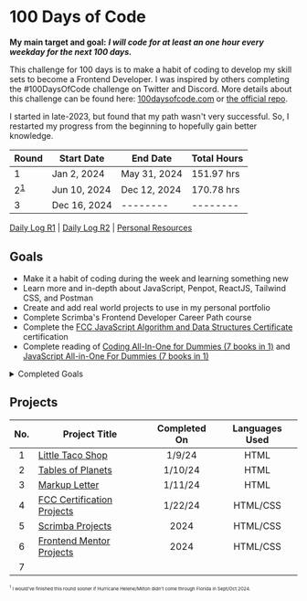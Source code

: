 # 100 Days of Code

**My main target and goal:** ***I will code for at least an one hour every weekday for the next 100 days.***

This challenge for 100 days is to make a habit of coding to develop my skill sets to become a Frontend Developer. I was inspired by others completing the #100DaysOfCode challenge on Twitter and Discord. More details about this challenge can be found here: [100daysofcode.com](http://100daysofcode.com/ "100daysofcode.com") or [the official repo](https://github.com/Kallaway/100-days-of-code "the official repo").

I started in late-2023, but found that my path wasn't very successful. So, I restarted my progress from the beginning to hopefully gain better knowledge.

|Round |  Start Date | End Date | Total Hours |
| ------------ | ------------ | ------------ | ------------ |
| 1 | Jan 2, 2024 | May 31, 2024| 151.97 hrs |
| 2<sup><a href="#foot-1">1</a></sup> | Jun 10, 2024 | Dec 12, 2024 | 170.78 hrs |
| 3 | Dec 16, 2024 | -------- | -------- |

[Daily Log R1](https://github.com/kylecreate/100DaysOfCode/blob/main/r1-log.md) | [Daily Log R2](https://github.com/kylecreate/100DaysOfCode/blob/main/r2-log.md) | [Personal Resources](https://github.com/kylecreate/100DaysOfCode/blob/main/resources.md)

## Goals
- Make it a habit of coding during the week and learning something new
- Learn more and in-depth about JavaScript, Penpot, ReactJS, Tailwind CSS, and Postman
- Create and add real world projects to use in my personal portfolio
- Complete Scrimba's Frontend Developer Career Path course
- Complete the [FCC JavaScript Algorithm and Data Structures Certificate](https://www.freecodecamp.org/learn/javascript-algorithms-and-data-structures-v8/) certification
- Complete reading of [Coding All-In-One for Dummies (7 books in 1)](https://www.dummies.com/book/technology/programming-web-design/coding/coding-all-in-one-for-dummies-281666/) and [JavaScript All-in-One For Dummies (7 books in 1)](https://www.dummies.com/book/technology/programming-web-design/javascript/javascript-all-in-one-for-dummies-298232/)

<details>
    <summary>Completed Goals</summary>
    <ul>
        <li>Revisit HTML and CSS for deeper knowledge</li>
        <li>Complete the <a href="https://www.freecodecamp.org/learn/2022/responsive-web-design/">FCC Responsive Web Design</a> certification</li>
    </ul>
</details>

## Projects
| No.  |  Project Title  |  Completed On | Languages Used
| :------------: | ------------ | :------------: | :------------: |
| 1 | [Little Taco Shop](https://github.com/kylecreate/LTS) | 1/9/24 | HTML |
| 2 | [Tables of Planets](https://github.com/kylecreate/TableOfPlanets) | 1/10/24 | HTML |
| 3 | [Markup Letter](https://github.com/kylecreate/MarkupLetter) | 1/11/24 | HTML |
| 4 | [FCC Certification Projects](https://github.com/kylecreate/FCC-Projects) | 1/22/24 | HTML/CSS |
| 5 | [Scrimba Projects](https://github.com/kylecreate/Scrimba-Projects) | 2024 | HTML/CSS |
| 6 | [Frontend Mentor Projects](https://github.com/kylecreate/FrontendMentor-Projects) | 2024 | HTML/CSS |
| 7 | | | |

<p id="foot-1" style="font-size: 8px"><sup>1</sup> I would've finished this round sooner if Hurricane Helene/Milton didn't come through Florida in Sept/Oct 2024.</p>